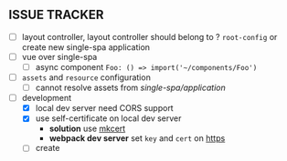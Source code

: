 ## ISSUE TRACKER

-   [ ] layout controller, layout controller should belong to ? `root-config` or create new single-spa application
-   [ ] vue over single-spa
    -   [ ] async component `Foo: () => import('~/components/Foo')`
-   [ ] `assets` and `resource` configuration
    -   [ ] cannot resolve assets from _single-spa/application_
-   [ ] development
    -   [x] local dev server need CORS support
    -   [x] use self-certificate on local dev server
        -   **solution** use [mkcert](https://github.com/FiloSottile/mkcert)
        -   **webpack dev server** set `key` and `cert` on [https](https://webpack.js.org/configuration/dev-server/#devserverhttps)
    -   [ ] create
